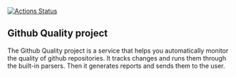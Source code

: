 [![Actions Status](https://github.com/maddbuzz/rails-project-66/workflows/hexlet-check/badge.svg)](https://github.com/maddbuzz/rails-project-66/actions)

## Github Quality project
The Github Quality project is a service that helps you automatically monitor the quality of github repositories. It tracks changes and runs them through the built-in parsers. Then it generates reports and sends them to the user.
